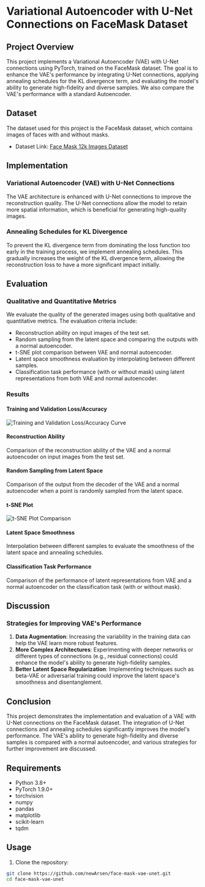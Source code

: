 # Variational Autoencoder with U-Net Connections on FaceMask Dataset

## Project Overview

This project implements a Variational Autoencoder (VAE) with U-Net connections using PyTorch, trained on the FaceMask dataset. The goal is to enhance the VAE's performance by integrating U-Net connections, applying annealing schedules for the KL divergence term, and evaluating the model's ability to generate high-fidelity and diverse samples. We also compare the VAE's performance with a standard Autoencoder.

## Dataset

The dataset used for this project is the FaceMask dataset, which contains images of faces with and without masks.

- Dataset Link: [Face Mask 12k Images Dataset](https://www.kaggle.com/datasets/ashishjangra27/face-mask-12k-images-dataset/data)

## Implementation

### Variational Autoencoder (VAE) with U-Net Connections

The VAE architecture is enhanced with U-Net connections to improve the reconstruction quality. The U-Net connections allow the model to retain more spatial information, which is beneficial for generating high-quality images.

### Annealing Schedules for KL Divergence

To prevent the KL divergence term from dominating the loss function too early in the training process, we implement annealing schedules. This gradually increases the weight of the KL divergence term, allowing the reconstruction loss to have a more significant impact initially.

## Evaluation

### Qualitative and Quantitative Metrics

We evaluate the quality of the generated images using both qualitative and quantitative metrics. The evaluation criteria include:

- Reconstruction ability on input images of the test set.
- Random sampling from the latent space and comparing the outputs with a normal autoencoder.
- t-SNE plot comparison between VAE and normal autoencoder.
- Latent space smoothness evaluation by interpolating between different samples.
- Classification task performance (with or without mask) using latent representations from both VAE and normal autoencoder.

### Results

#### Training and Validation Loss/Accuracy

![Training and Validation Loss/Accuracy Curve](path/to/plot.png)

#### Reconstruction Ability

Comparison of the reconstruction ability of the VAE and a normal autoencoder on input images from the test set.

#### Random Sampling from Latent Space

Comparison of the output from the decoder of the VAE and a normal autoencoder when a point is randomly sampled from the latent space.

#### t-SNE Plot

![t-SNE Plot Comparison](path/to/tsne_plot.png)

#### Latent Space Smoothness

Interpolation between different samples to evaluate the smoothness of the latent space and annealing schedules.

#### Classification Task Performance

Comparison of the performance of latent representations from VAE and a normal autoencoder on the classification task (with or without mask).

## Discussion

### Strategies for Improving VAE's Performance

1. **Data Augmentation**: Increasing the variability in the training data can help the VAE learn more robust features.
2. **More Complex Architectures**: Experimenting with deeper networks or different types of connections (e.g., residual connections) could enhance the model's ability to generate high-fidelity samples.
3. **Better Latent Space Regularization**: Implementing techniques such as beta-VAE or adversarial training could improve the latent space's smoothness and disentanglement.

## Conclusion

This project demonstrates the implementation and evaluation of a VAE with U-Net connections on the FaceMask dataset. The integration of U-Net connections and annealing schedules significantly improves the model's performance. The VAE's ability to generate high-fidelity and diverse samples is compared with a normal autoencoder, and various strategies for further improvement are discussed.

## Requirements

- Python 3.8+
- PyTorch 1.9.0+
- torchvision
- numpy
- pandas
- matplotlib
- scikit-learn
- tqdm

## Usage

1. Clone the repository:

```bash
git clone https://github.com/newArsen/face-mask-vae-unet.git
cd face-mask-vae-unet
